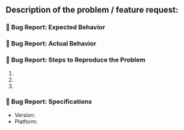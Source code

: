## Description of the problem / feature request:



<!-- Remove everything below if this is not a bug report -->
### 🐛 Bug Report: Expected Behavior


### 🐛 Bug Report: Actual Behavior


### 🐛 Bug Report: Steps to Reproduce the Problem

  1.
  2.
  3.

### 🐛 Bug Report: Specifications

- Version:
- Platform:
